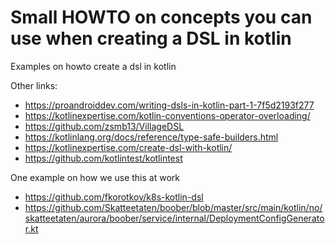 # Small HOWTO on concepts you can use when creating a DSL in kotlin


Examples on howto create a dsl in kotlin

Other links:
 - https://proandroiddev.com/writing-dsls-in-kotlin-part-1-7f5d2193f277
 - https://kotlinexpertise.com/kotlin-conventions-operator-overloading/
 - https://github.com/zsmb13/VillageDSL
 - https://kotlinlang.org/docs/reference/type-safe-builders.html
 - https://kotlinexpertise.com/create-dsl-with-kotlin/
 - https://github.com/kotlintest/kotlintest
 
 
One example on how we use this at work
 - https://github.com/fkorotkov/k8s-kotlin-dsl
 - https://github.com/Skatteetaten/boober/blob/master/src/main/kotlin/no/skatteetaten/aurora/boober/service/internal/DeploymentConfigGenerator.kt
 
